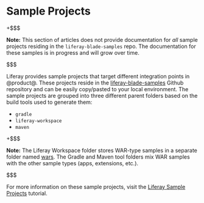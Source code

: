 # Sample Projects [](id=sample-modules)

+$$$

**Note:** This section of articles does not provide documentation for *all*
sample projects residing in the `liferay-blade-samples` repo. The documentation
for these samples is in progress and will grow over time.

$$$

Liferay provides sample projects that target different integration points in
@product@. These projects reside in the
[liferay-blade-samples](https://github.com/liferay/liferay-blade-samples)
Github repository and can be easily copy/pasted to your local environment. The
sample projects are grouped into three different parent folders based on the
build tools used to generate them:

- `gradle`
- `liferay-workspace`
- `maven`

+$$$

**Note:** The Liferay Workspace folder stores WAR-type samples in a separate
folder named
[wars](https://github.com/liferay/liferay-blade-samples/tree/master/liferay-workspace/wars).
The Gradle and Maven tool folders mix WAR samples with the other sample types
(apps, extensions, etc.).

$$$

For more information on these sample projects, visit the 
[Liferay Sample Projects](/develop/tutorials/-/knowledge_base/7-0/liferay-sample-modules)
tutorial.
